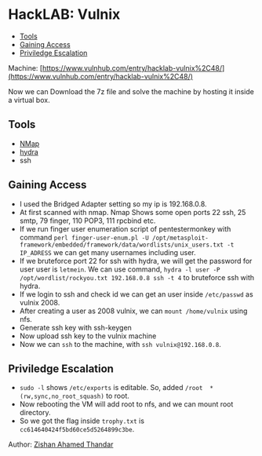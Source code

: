 # HackLAB: Vulnix

- [Tools](#tools)
- [Gaining Access](#gaining-ccess)
- [Priviledge Escalation](#priviledge-escalation)

Machine: [https://www.vulnhub.com/entry/hacklab-vulnix%2C48/](https://www.vulnhub.com/entry/hacklab-vulnix%2C48/)

Now we can Download the 7z file and solve the machine by hosting it inside a virtual box.
## Tools

- [NMap](https://nmap.org/)
- [hydra](https://github.com/vanhauser-thc/thc-hydra)
- ssh

## Gaining Access

- I used the Bridged Adapter setting so my ip is 192.168.0.8.
- At first scanned with nmap. Nmap Shows some open ports 22 ssh, 25 smtp, 79 finger, 110 POP3, 111 rpcbind etc. 
- If we run finger user enumeration script of pentestermonkey with command `perl finger-user-enum.pl -U /opt/metasploit-framework/embedded/framework/data/wordlists/unix_users.txt -t IP_ADRESS` we can get many usernames including user.
- If we bruteforce port 22 for ssh with hydra, we will get the password for user user is `letmein`. We can use command, `hydra -l user -P /opt/wordlist/rockyou.txt 192.168.0.8 ssh -t 4` to bruteforce ssh with hydra.
- If we login to ssh and check id we can get an user inside `/etc/passwd` as vulnix 2008.
- After creating a user as 2008 vulnix, we can `mount /home/vulnix` using nfs. 
- Generate ssh key with ssh-keygen
- Now upload ssh key to the vulnix machine 
- Now we can `ssh` to the machine, with `ssh vulnix@192.168.0.8`.
    
## Priviledge Escalation  

- `sudo -l` shows `/etc/exports` is editable. So, added `/root  *(rw,sync,no_root_squash)` to root.
- Now rebooting the VM will add root to nfs, and we can mount root directory. 
- So we got the flag inside `trophy.txt` is `cc614640424f5bd60ce5d5264899c3be`.

Author: [Zishan Ahamed Thandar](https://ZishanAdThandar.github.io)



